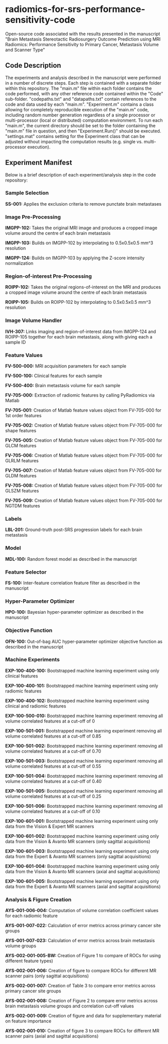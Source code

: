 # radiomics-for-srs-performance-sensitivity-code
Open-source code associated with the results presented in the manuscript "Brain Metastasis Stereotactic Radiosurgery Outcome Prediction using MRI Radiomics: Performance Sensitivity to Primary Cancer, Metastasis Volume and Scanner Type"

## Code Description
The experiments and analysis described in the manuscript were performed in a number of discrete steps. Each step is contained with a separate folder within this repository. The "main.m" file within each folder contains the code performed, with any other reference code contained within the "Code" sub-folder. "codepaths.txt" and "datapaths.txt" contain references to the code and data used by each "main.m". "Experiment.m" contains a class allowing for completely reproducible execution of the "main.m" code, including random number generation regardless of a single processor or multi-processor (local or distributed) computation environment. To run each "main.m", the current directory should be set to the folder containing the "main.m" file in question, and then "Experiment.Run()" should be executed. "settings.mat" contains setting for the Experiment class that can be adjusted without impacting the computation results (e.g. single vs. multi-processor execution).

## Experiment Manifest
Below is a brief description of each experiment/analysis step in the code repository:

### Sample Selection
**SS-001:** Applies the exclusion criteria to remove punctate brain metastases

### Image Pre-Processing
**IMGPP-102:** Takes the original MRI image and produces a cropped image volume around the centre of each brain metastasis

**IMGPP-103:** Builds on IMGPP-102 by interpolating to 0.5x0.5x0.5 mm^3 resolution

**IMGPP-124:** Builds on IMGPP-103 by applying the Z-score intensity normalization

### Region-of-interest Pre-Processing
**ROIPP-102:** Takes the original regions-of-interest on the MRI and produces a cropped image volume around the centre of each brain metastasis 

**ROIPP-105:** Builds on ROIPP-102 by interpolating to 0.5x0.5x0.5 mm^3 resolution

### Image Volume Handler
**IVH-307:** Links imaging and region-of-interest data from IMGPP-124 and ROIPP-105 together for each brain metastasis, along with giving each a sample ID

### Feature Values
**FV-500-000:** MRI acquisition parameters for each sample

**FV-500-100:** Clinical features for each sample

**FV-500-400:** Brain metastasis volume for each sample


**FV-705-000:** Extraction of radiomic features by calling PyRadiomics via Matlab

**FV-705-001:** Creation of Matlab feature values object from FV-705-000 for 1st order features

**FV-705-002:** Creation of Matlab feature values object from FV-705-000 for shape features

**FV-705-005:** Creation of Matlab feature values object from FV-705-000 for GLCM features

**FV-705-006:** Creation of Matlab feature values object from FV-705-000 for GLRLM features

**FV-705-007:** Creation of Matlab feature values object from FV-705-000 for GLDM features

**FV-705-008:** Creation of Matlab feature values object from FV-705-000 for GLSZM features

**FV-705-009:** Creation of Matlab feature values object from FV-705-000 for NGTDM features

### Labels
**LBL-201:** Ground-truth post-SRS progression labels for each brain metastasis

### Model
**MDL-100:** Random forest model as described in the manuscript

### Feature Selector
**FS-100:** Inter-feature correlation feature filter as described in the manuscript

### Hyper-Parameter Optimizer
**HPO-100:** Bayesian hyper-parameter optimizer as described in the manuscript

### Objective Function
**OFN-100:** Out-of-bag AUC hyper-parameter optimizer objective function as described in the manuscript

### Machine Experiments
**EXP-100-400-100:** Bootstrapped machine learning experiment using only clinical features

**EXP-100-400-101:** Bootstrapped machine learning experiment using only radiomic features

**EXP-100-400-102:** Bootstrapped machine learning experiment using clinical and radiomic features


**EXP-100-500-010:** Bootstrapped machine learning experiment removing all volume correlated features at a cut-off of 0

**EXP-100-501-001:** Bootstrapped machine learning experiment removing all volume correlated features at a cut-off of 0.85

**EXP-100-501-002:** Bootstrapped machine learning experiment removing all volume correlated features at a cut-off of 0.70

**EXP-100-501-003:** Bootstrapped machine learning experiment removing all volume correlated features at a cut-off of 0.55

**EXP-100-501-004:** Bootstrapped machine learning experiment removing all volume correlated features at a cut-off of 0.40

**EXP-100-501-005:** Bootstrapped machine learning experiment removing all volume correlated features at a cut-off of 0.25

**EXP-100-501-006:** Bootstrapped machine learning experiment removing all volume correlated features at a cut-off of 0.10


**EXP-100-601-001:** Bootstrapped machine learning experiment using only data from the Vision & Expert MR scanners

**EXP-100-601-002:** Bootstrapped machine learning experiment using only data from the Vision & Avanto MR scanners (only sagittal acquisitions)

**EXP-100-601-003:** Bootstrapped machine learning experiment using only data from the Expert & Avanto MR scanners (only sagittal acquisitions)

**EXP-100-601-004:** Bootstrapped machine learning experiment using only data from the Vision & Avanto MR scanners (axial and sagittal acquisitions)

**EXP-100-601-005:** Bootstrapped machine learning experiment using only data from the Expert & Avanto MR scanners (axial and sagittal acquisitions)


### Analysis & Figure Creation
**AYS-001-006-004:** Computation of volume correlation coefficient values for each radiomic feature

**AYS-001-007-022:** Calculation of error metrics across primary cancer site groups

**AYS-001-007-023:** Calculation of error metrics across brain metastasis volume groups


**AYS-002-001-005-BW:** Creation of Figure 1 to compare of ROCs for using different feature types)

**AYS-002-001-006:** Creation of figure to compare ROCs for different MR scanner pairs (only sagittal acquisitions)

**AYS-002-001-007:** Creation of Table 3 to compare error metrics across primary cancer site groups

**AYS-002-001-008:** Creation of Figure 2 to compare error metrics across brain metastasis volume groups and correlation cut-off values

**AYS-002-001-009:** Creation of figure and data for supplementary material on feature importance

**AYS-002-001-010:** Creation of figure 3 to compare ROCs for different MR scanner pairs (axial and sagittal acquisitions)